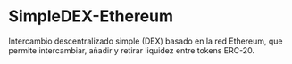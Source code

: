 # SimpleDEX-Ethereum
Intercambio descentralizado simple (DEX) basado en la red Ethereum, que permite intercambiar, añadir y retirar liquidez entre tokens ERC-20.
